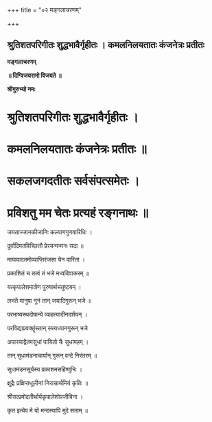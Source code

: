 +++
title = "०२ मङ्गलाचरणम्"

+++


## श्रुतिशतपरिगीतः शुद्धभावैर्गृहीतः । कमलनिलयतातः कंजनेत्रः प्रतीतः

**मङ्गलाचरणम्**

**॥ दिग्विजयरामो विजयते ॥**

**श्रीगुरुभ्यो नमः**

# श्रुतिशतपरिगीतः शुद्धभावैर्गृहीतः । 

# कमलनिलयतातः कंजनेत्रः प्रतीतः ॥

# सकलजगदतीतः सर्वसंपत्समेतः । 

# प्रविशतु मम चेतः प्रत्यहं रङ्गनाथः ॥

जयताज्जानकीजानिः कल्याणगुणवारिधिः ।

दुर्वादिमतविच्छित्तौ प्रेरयन्मन्मनः सदा ॥

मायावादतमोव्याप्तिरंजसा येन वारिता ।

प्रकाशितं च तत्वं तं भजे मध्वदिवाकरम् ॥

यत्कृपालेशमात्रेण पुरुषार्थचतुष्टयम् ।

लभंते मानुषा नूनं तान् जयादिगुरून् भजे ॥

परभाष्यस्थदोषान्ये व्याहत्यादीनदर्शयन् ।

परविद्याप्रवक्तॄंस्तान् सत्यध्यानगुरून् भजे

अपास्याद्वैतमसुधां पायितो यैः सुधामहम् ।

तान् सुधामंडनाचार्यान् गुरून् वन्दे निरंतरम् ॥

सुधामंडनसूर्यस्य प्रकाशमसहिष्णुभिः ।

क्षुद्रैः प्रक्षिप्तधूलीनां निरासार्थमियं कृतिः ॥

श्रीसत्प्रमोदतीर्थार्यकृपालेशोपजीविना ।

कृत इत्येव मे यो मन्दस्यापि मुदे सताम् ॥


